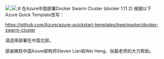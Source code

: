 <a href="https://portal.azure.cn/#create/Microsoft.Template/uri/https%3A%2F%2Fraw.githubusercontent.com%2Fahpeng%2FDockerSwarm%2Fmaster%2Fazuredeploy.json" target="_blank">
    <img src="http://azuredeploy.net/deploybutton.png"/>
</a>
<a href="http://armviz.io/#/?load=https%3A%2F%2Fraw.githubusercontent.com%2Fahpeng%2FDockerSwarm%2Fmaster%2Fazuredeploy.json" target="_blank">
    <img src="http://armviz.io/visualizebutton.png"/>
</a>
# 在Azure中国部署Docker Swarm Cluster (docker 1.11.2)
根据以下Azure Quick Template改写：

https://github.com/Azure/azure-quickstart-templates/tree/master/docker-swarm-cluster

请选择部署在中国北部。

感谢微软中国Azure架构师Steven Lian和Wei Heng、张磊老师的大力帮助。


